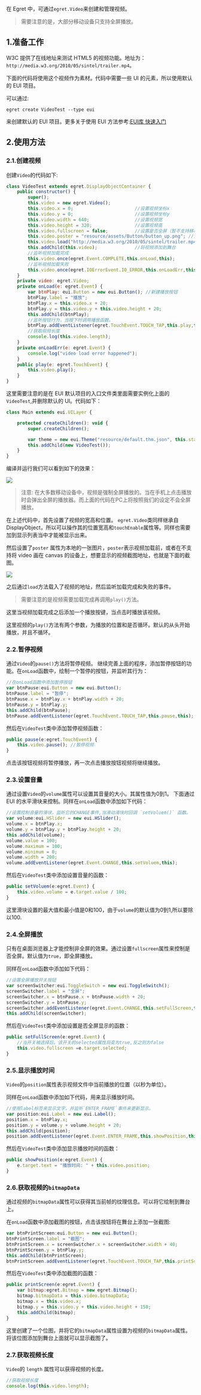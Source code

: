 在 Egret 中，可通过`egret.Video`来创建和管理视频。

> 需要注意的是，大部分移动设备只支持全屏播放。

## 1.准备工作

W3C 提供了在线地址来测试 HTML5 的视频功能。地址为：`http://media.w3.org/2010/05/sintel/trailer.mp4`。

下面的代码将使用这个视频作为素材。代码中需要一些 UI 的元素，所以使用默认的 EUI 项目。

可以通过:

```
egret create VideoTest --type eui
```

来创建默认的 EUI 项目。更多关于使用 EUI 方法参考:[EUI库 快速入门](http://developer.egret.com/cn/github/egret-docs/extension/EUI/getStarted/getStarted/index.html)

## 2.使用方法

### 2.1.创建视频
创建`Video`的代码如下:

```javascript
class VideoTest extends egret.DisplayObjectContainer {
    public constructor() {
        super();
        this.video = new egret.Video();
        this.video.x = 0;                       //设置视频坐标x
        this.video.y = 0;                       //设置视频坐标y
        this.video.width = 640;                 //设置视频宽
        this.video.height = 320;                //设置视频高
        this.video.fullscreen = false;          //设置是否全屏（暂不支持移动设备）
        this.video.poster = "resource/assets/Button/button_up.png"; //设置loding图
        this.video.load("http://media.w3.org/2010/05/sintel/trailer.mp4");
        this.addChild(this.video);              //将视频添加到舞台
        //监听视频加载完成
        this.video.once(egret.Event.COMPLETE,this.onLoad,this);
        //监听视频加载失败
        this.video.once(egret.IOErrorEvent.IO_ERROR,this.onLoadErr,this);
    }
    private video: egret.Video;
    private onLoad(e: egret.Event) {
        var btnPlay: eui.Button = new eui.Button(); //新建播放按钮
        btnPlay.label = "播放";
        btnPlay.x = this.video.x + 20;
        btnPlay.y = this.video.y + this.video.height + 20;
        this.addChild(btnPlay);
        //监听按钮行为，当按下时调用播放函数。
        btnPlay.addEventListener(egret.TouchEvent.TOUCH_TAP,this.play,this);
        //获取视频长度
        console.log(this.video.length);
    }
    private onLoadErr(e: egret.Event) {
        console.log("video load error happened");
    }
    public play(e: egret.TouchEvent) {
        this.video.play();
    }
}
```

这里需要注意的是在 EUI 默认项目的入口文件类里面需要实例化上面的`VideoTest`,并删除默认的 UI。代码如下：

```javascript
class Main extends eui.UILayer {

    protected createChildren(): void {
        super.createChildren();

        var theme = new eui.Theme("resource/default.thm.json", this.stage);
        this.addChild(new VideoTest());
    }
}
```

编译并运行我们可以看到如下的效果：

![](561dc2093af5e.png)

> 注意: 在大多数移动设备中，视频是强制全屏播放的。当在手机上点击播放时会弹出全屏的播放器。而上面的代码在PC上将按照我们的设定不会全屏播放。

在上述代码中，首先设置了视频的宽高和位置。 `egret.Video`类同样继承自DisplayObject，所以可以操作其的位置宽高和`touchEnable`属性等。同样也需要加到显示列表当中才能被显示出来。

然后设置了`poster` 属性为本地的一张图片，`poster`表示视频加载前，或者在不支持将 video 画在 canvas 的设备上，想要显示的视频截图地址，也就是下面的截图。

![](561dc219f3902.png)

之后通过`load`方法载入了视频的地址，然后监听加载完成和失败的事件。

> 需要注意的是视频需要加载完成再调用`play()`方法。

这里当视频加载完成之后添加一个播放按键，当点击时播放该视频。

这里视频的`play()`方法有两个参数，为播放的位置和是否循环。默认的从头开始播放，并且不循环。

### 2.2.暂停视频

通过`Video`的`pause()`方法将暂停视频。
继续完善上面的程序，添加暂停按钮的功能。在`onLoad`函数中，绘制一个暂停的按钮，并监听其行为：

```javascript
//在onLoad函数中添加暂停按钮
var btnPause:eui.Button = new eui.Button();
btnPause.label = "暂停";
btnPause.x = btnPlay.x + btnPlay.width + 20;
btnPause.y = btnPlay.y;
this.addChild(btnPause);
btnPause.addEventListener(egret.TouchEvent.TOUCH_TAP,this.pause,this);
```

然后在`VideoTest`类中添加暂停视频函数：
```javascript
public pause(e:egret.TouchEvent) {
    this.video.pause(); //暂停视频
}
```

点击该按钮视频将暂停播放，再一次点击播放按钮视频将继续播放。

### 2.3.设置音量

通过设置`Video`的`volume`属性可以设置其音量的大小。其属性值为0到1。
下面通过 EUI 的水平滑块来控制。同样在`onLoad`函数中添加如下代码：

```javascript
//设置控制音量的滑块，监听它的CHANGE事件,当滑动滑块时回调 `setVoluem()` 函数。
var volume:eui.HSlider = new eui.HSlider();
volume.x = btnPlay.x;
volume.y = btnPlay.y + btnPlay.height + 20;
this.addChild(volume);
volume.value = 100;
volume.maximum = 100;
volume.minimum = 0;
volume.width = 200;
volume.addEventListener(egret.Event.CHANGE,this.setVoluem,this);
```

然后在`VideoTest`类中添加设置音量的函数：

```javascript
public setVoluem(e:egret.Event) {
    this.video.volume = e.target.value / 100;
}
```
这里滑块设置的最大值和最小值是0和100，由于`volume`的默认值为0到1,所以要除以100.

### 2.4.全屏播放

只有在桌面浏览器上才能控制非全屏的效果。通过设置`fullscreen`属性来控制是否全屏。默认值为`true`，即全屏播放。

同样在`onLoad`函数中添加如下代码：

```javascript
//设置全屏播放开关按钮
var screenSwitcher:eui.ToggleSwitch = new eui.ToggleSwitch();
screenSwitcher.label = "全屏";
screenSwitcher.x = btnPause.x + btnPause.width + 20;
screenSwitcher.y = btnPause.y;
screenSwitcher.addEventListener(egret.Event.CHANGE,this.setFullScreen,this);
this.addChild(screenSwitcher);
```

然后在`VideoTest`类中添加设置是否全屏显示的函数：

```javascript
public setFullScreen(e:egret.Event) {
    //当开关被选择后。该开关的selected属性将变为true,反之则为false
    this.video.fullscreen =e.target.selected;
}
```

### 2.5.显示播放时间

`Video`的`position`属性表示视频文件中当前播放的位置（以秒为单位）。

同样在`onLoad`函数中添加如下代码，用来显示播放时间。

```javascript
//使用label标签来显示文字，并监听`ENTER_FRAME`事件来更新显示。
var position:eui.Label = new eui.Label();
position.x = btnPlay.x;
position.y = volume.y + volume.height + 20;
this.addChild(position);
position.addEventListener(egret.Event.ENTER_FRAME,this.showPosition,this);
```

然后在`VideoTest`类中添加显示播放时间的函数：

```javascript
public showPosition(e:egret.Event) {
    e.target.text = "播放时间: " + this.video.position;
}
```

### 2.6.获取视频的`bitmapData` 

通过视频的`bitmapData`属性可以获得其当前帧的纹理信息。可以将它绘制到舞台上。

在`onLoad`函数中添加截图的按钮，点击该按钮将在舞台上添加一张截图:

```javascript
var btnPrintScreen:eui.Button = new eui.Button();
btnPrintScreen.label = "截图";
btnPrintScreen.x = screenSwitcher.x + screenSwitcher.width + 40;
btnPrintScreen.y = btnPlay.y;
this.addChild(btnPrintScreen);
btnPrintScreen.addEventListener(egret.TouchEvent.TOUCH_TAP,this.printScreen,this);
```

然后在`VideoTest`类中添加截图的函数：

```javascript
public printScreen(e:egret.Event) {
    var bitmap:egret.Bitmap = new egret.Bitmap();
    bitmap.bitmapData = this.video.bitmapData;
    bitmap.x = this.video.x;
    bitmap.y = this.video.y + this.video.height + 150;
    this.addChild(bitmap);
}
```

这里创建了一个位图，并将它的`bitmapData`属性设置为视频的`bitmapData`属性。将该位图添加到舞台上面就可以显示截图了。

### 2.7.获取视频长度

`Video`的 `length` 属性可以获得视频的长度。

```javascript
//获取视频长度
console.log(this.video.length);
```

